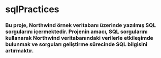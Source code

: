 # sqlPractices
### Bu proje, Northwind örnek veritabanı üzerinde yazılmış SQL sorgularını içermektedir. Projenin amacı, SQL sorgularını kullanarak Northwind veritabanındaki verilerle etkileşimde bulunmak ve sorguları geliştirme sürecinde SQL bilgisini artırmaktır.
